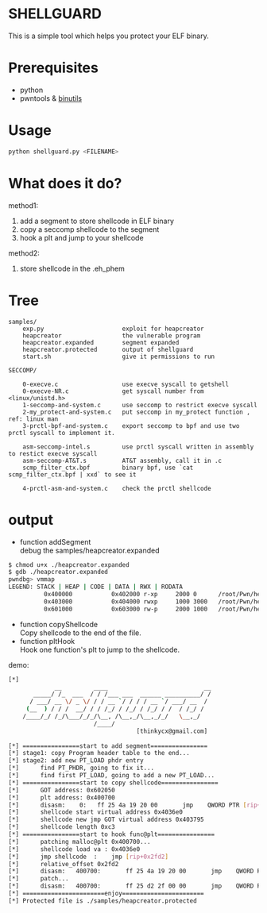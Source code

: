 # SHELLGUARD
This is a simple tool which helps you protect your ELF binary.


# Prerequisites
- python  
- pwntools & [binutils](http://docs.pwntools.com/en/stable/install/binutils.html)

# Usage
```python
python shellguard.py <FILENAME>
```

# What does it do?
method1:
1. add a segment to store shellcode in ELF binary
2. copy a seccomp shellcode to the segment
3. hook a plt and jump to your shellcode

method2:
1. store shellcode in the .eh_phem


# Tree
```
samples/
    exp.py                      exploit for heapcreator
    heapcreator                 the vulnerable program
    heapcreator.expanded        segment expanded
    heapcreator.protected       output of shellguard
    start.sh                    give it permissions to run
    
SECCOMP/

	0-execve.c                  use execve syscall to getshell
	0-execve-NR.c               get syscall number from <linux/unistd.h>
	1-seccomp-and-system.c      use seccomp to restrict execve syscall 
	2-my_protect-and-system.c   put seccomp in my_protect function , ref: linux man 
	3-prctl-bpf-and-system.c    export seccomp to bpf and use two prctl syscall to implement it.
	
	asm-seccomp-intel.s         use prctl syscall written in assembly to restict execve syscall
	asm-seccomp-AT&T.s          AT&T assembly, call it in .c 
	scmp_filter_ctx.bpf         binary bpf, use `cat scmp_filter_ctx.bpf | xxd` to see it 
	
	4-prctl-asm-and-system.c    check the prctl shellcode 

```


# output

- function addSegment  
debug the samples/heapcreator.expanded
```bash
$ chmod u+x ./heapcreator.expanded
$ gdb ./heapcreator.expanded
pwndbg> vmmap
LEGEND: STACK | HEAP | CODE | DATA | RWX | RODATA
          0x400000           0x402000 r-xp     2000 0      /root/Pwn/heapcreator.expanded
          0x403000           0x404000 rwxp     1000 3000   /root/Pwn/heapcreator.expanded
          0x601000           0x603000 rw-p     2000 1000   /root/Pwn/heapcreator.expanded
```

- function copyShellcode    
    Copy shellcode to the end of the file.  
- function pltHook  
    Hook one function's plt to jump to the shellcode.

demo:
```bash
[*] 
             __         ____                           __
       _____/ /_  ___  / / /___ ___  ______ __________/ /
      / ___/ __ \/ _ \/ / / __ `/ / / / __ `/ ___/ __  / 
     (__  ) / / /  __/ / / /_/ / /_/ / /_/ / /  / /_/ /  
    /____/_/ /_/\___/_/_/\__, /\__,_/\__,_/_/   \__,_/   
                        /____/            
    								[thinkycx@gmail.com]						
    	
[*] ================start to add segment================
[*] stage1: copy Program header table to the end...
[*] stage2: add new PT_LOAD phdr entry
[*] 	 find PT_PHDR, going to fix it...
[*] 	 find first PT_LOAD, going to add a new PT_LOAD...
[*] ================start to copy shellcode================
[*] 	 GOT address: 0x602050
[*] 	 plt address: 0x400700
[*] 	 disasm:    0:   ff 25 4a 19 20 00       jmp    QWORD PTR [rip+0x20194a]        # 0x201950
[*] 	 shellcode start virtual address 0x4036e0 
[*] 	 shellcode new jmp GOT virtual address 0x403795 
[*] 	 shellcode length 0xc3
[*] ================start to hook func@plt================
[*] 	 patching malloc@plt 0x400700...
[*] 	 shellcode load va : 0x4036e0
[*] 	 jmp shellcode  : 	 jmp [rip+0x2fd2]
[*] 	 relative_offset 0x2fd2
[*] 	 disasm:   400700:       ff 25 4a 19 20 00       jmp    QWORD PTR [rip+0x20194a]        # 0x602050
[*] 	 patch...
[*] 	 disasm:   400700:       ff 25 d2 2f 00 00       jmp    QWORD PTR [rip+0x2fd2]        # 0x4036d8
[*] =======================enjoy=======================
[*] Protected file is ./samples/heapcreator.protected
```




